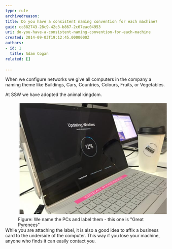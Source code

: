 ```yaml
---
type: rule
archivedreason: 
title: Do you have a consistent naming convention for each machine?
guid: cc882743-28c9-42c3-b867-2c67eac04953
uri: do-you-have-a-consistent-naming-convention-for-each-machine
created: 2014-09-03T19:12:45.0000000Z
authors:
- id: 1
  title: Adam Cogan
related: []

---
```


When we configure networks we give all computers in the company a naming theme like Buildings, Cars, Countries, Colours, Fruits, or Vegetables.

<!--endintro-->

At SSW we have adopted the animal kingdom.
<dd class="ssw15-rteElement-FigureNormal"><img src="SSW-computer-Great-Pyrenees.jpeg" alt="" style="margin:5px;"><br>Figure: We name the PCs and label them - this one is "Great Pyrenees"<br></dd>
While you are attaching the label, it is also a good idea to affix a business card to the underside of the computer. This way if you lose your machine, anyone who finds it can easily contact you.
